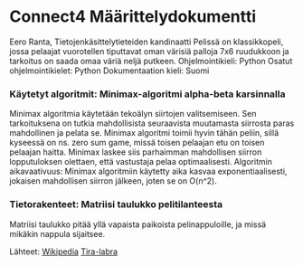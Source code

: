 # Connect4 Määrittelydokumentti
Eero Ranta, Tietojenkäsittelytieteiden kandinaatti
Pelissä on klassikkopeli, jossa pelaajat vuorotellen tiputtavat oman värisiä palloja 7x6 ruudukkoon ja tarkoitus on saada omaa väriä neljä putkeen.
Ohjelmointikieli: Python
Osatut ohjelmointikielet: Python
Dokumentaation kieli: Suomi
### Käytetyt algoritmit: Minimax-algoritmi alpha-beta karsinnalla
Minimax algoritmia käytetään tekoälyn siirtojen valitsemiseen. Sen tarkoituksena on tutkia mahdollisista seuraavista muutamasta siirrosta paras mahdollinen ja pelata se. Minimax algoritmi toimii hyvin tähän peliin, sillä kyseessä on ns. zero sum game, missä toisen pelaajan etu on toisen pelaajan haitta. Minimax laskee siis parhaimman mahdollisen siirron lopputuloksen olettaen, että vastustaja pelaa optimaalisesti.
Algoritmin aikavaativuus: Minimax algoritmiin käytetty aika kasvaa exponentiaalisesti, jokaisen mahdollisen siirron jälkeen, joten se on O(n^2).
### Tietorakenteet: Matriisi taulukko pelitilanteesta
Matriisi taulukko pitää yllä vapaista paikoista pelinappuloille, ja missä mikäkin nappula sijaitsee.

Lähteet: [Wikipedia](https://en.wikipedia.org/wiki/Minimax)
[Tira-labra](https://tiralabra.github.io/2023_p4/fi/aiheet/minimax.pdf)

